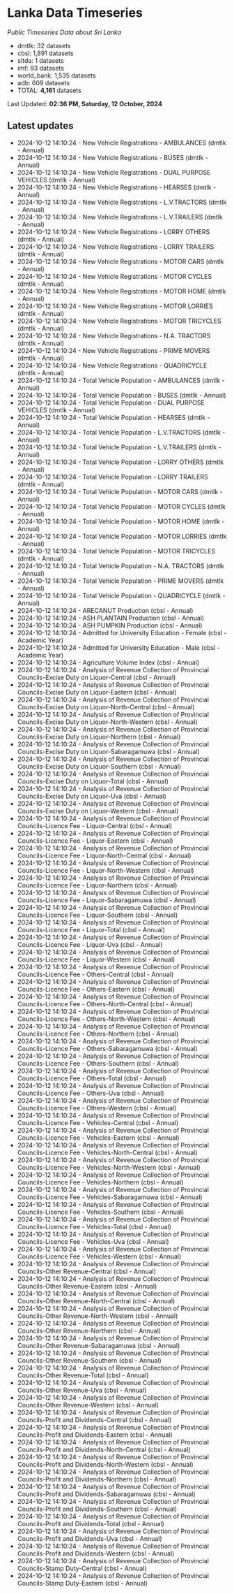# Lanka Data Timeseries
*Public Timeseries Data about Sri Lanka*

* dmtlk: 32 datasets
* cbsl: 1,891 datasets
* sltda: 1 datasets
* imf: 93 datasets
* world_bank: 1,535 datasets
* adb: 609 datasets
* TOTAL: **4,161** datasets

Last Updated: **02:36 PM, Saturday, 12 October, 2024**

## Latest updates

* 2024-10-12 14:10:24 - New Vehicle Registrations - AMBULANCES (dmtlk - Annual)
* 2024-10-12 14:10:24 - New Vehicle Registrations - BUSES (dmtlk - Annual)
* 2024-10-12 14:10:24 - New Vehicle Registrations - DUAL PURPOSE VEHICLES (dmtlk - Annual)
* 2024-10-12 14:10:24 - New Vehicle Registrations - HEARSES (dmtlk - Annual)
* 2024-10-12 14:10:24 - New Vehicle Registrations - L.V.TRACTORS (dmtlk - Annual)
* 2024-10-12 14:10:24 - New Vehicle Registrations - L.V.TRAILERS (dmtlk - Annual)
* 2024-10-12 14:10:24 - New Vehicle Registrations - LORRY OTHERS (dmtlk - Annual)
* 2024-10-12 14:10:24 - New Vehicle Registrations - LORRY TRAILERS (dmtlk - Annual)
* 2024-10-12 14:10:24 - New Vehicle Registrations - MOTOR CARS (dmtlk - Annual)
* 2024-10-12 14:10:24 - New Vehicle Registrations - MOTOR CYCLES (dmtlk - Annual)
* 2024-10-12 14:10:24 - New Vehicle Registrations - MOTOR HOME (dmtlk - Annual)
* 2024-10-12 14:10:24 - New Vehicle Registrations - MOTOR LORRIES (dmtlk - Annual)
* 2024-10-12 14:10:24 - New Vehicle Registrations - MOTOR TRICYCLES (dmtlk - Annual)
* 2024-10-12 14:10:24 - New Vehicle Registrations - N.A. TRACTORS (dmtlk - Annual)
* 2024-10-12 14:10:24 - New Vehicle Registrations - PRIME MOVERS (dmtlk - Annual)
* 2024-10-12 14:10:24 - New Vehicle Registrations - QUADRICYCLE (dmtlk - Annual)
* 2024-10-12 14:10:24 - Total Vehicle Population - AMBULANCES (dmtlk - Annual)
* 2024-10-12 14:10:24 - Total Vehicle Population - BUSES (dmtlk - Annual)
* 2024-10-12 14:10:24 - Total Vehicle Population - DUAL PURPOSE VEHICLES (dmtlk - Annual)
* 2024-10-12 14:10:24 - Total Vehicle Population - HEARSES (dmtlk - Annual)
* 2024-10-12 14:10:24 - Total Vehicle Population - L.V.TRACTORS (dmtlk - Annual)
* 2024-10-12 14:10:24 - Total Vehicle Population - L.V.TRAILERS (dmtlk - Annual)
* 2024-10-12 14:10:24 - Total Vehicle Population - LORRY OTHERS (dmtlk - Annual)
* 2024-10-12 14:10:24 - Total Vehicle Population - LORRY TRAILERS (dmtlk - Annual)
* 2024-10-12 14:10:24 - Total Vehicle Population - MOTOR CARS (dmtlk - Annual)
* 2024-10-12 14:10:24 - Total Vehicle Population - MOTOR CYCLES (dmtlk - Annual)
* 2024-10-12 14:10:24 - Total Vehicle Population - MOTOR HOME (dmtlk - Annual)
* 2024-10-12 14:10:24 - Total Vehicle Population - MOTOR LORRIES (dmtlk - Annual)
* 2024-10-12 14:10:24 - Total Vehicle Population - MOTOR TRICYCLES (dmtlk - Annual)
* 2024-10-12 14:10:24 - Total Vehicle Population - N.A. TRACTORS (dmtlk - Annual)
* 2024-10-12 14:10:24 - Total Vehicle Population - PRIME MOVERS (dmtlk - Annual)
* 2024-10-12 14:10:24 - Total Vehicle Population - QUADRICYCLE (dmtlk - Annual)
* 2024-10-12 14:10:24 - ARECANUT Production (cbsl - Annual)
* 2024-10-12 14:10:24 - ASH PLANTAIN Production (cbsl - Annual)
* 2024-10-12 14:10:24 - ASH PUMPKIN Production (cbsl - Annual)
* 2024-10-12 14:10:24 - Admitted for University Education - Female (cbsl - Academic Year)
* 2024-10-12 14:10:24 - Admitted for University Education - Male (cbsl - Academic Year)
* 2024-10-12 14:10:24 - Agriculture Volume Index (cbsl - Annual)
* 2024-10-12 14:10:24 - Analysis of Revenue Collection of Provincial Councils-Excise Duty on Liquor-Central (cbsl - Annual)
* 2024-10-12 14:10:24 - Analysis of Revenue Collection of Provincial Councils-Excise Duty on Liquor-Eastern (cbsl - Annual)
* 2024-10-12 14:10:24 - Analysis of Revenue Collection of Provincial Councils-Excise Duty on Liquor-North-Central (cbsl - Annual)
* 2024-10-12 14:10:24 - Analysis of Revenue Collection of Provincial Councils-Excise Duty on Liquor-North-Western (cbsl - Annual)
* 2024-10-12 14:10:24 - Analysis of Revenue Collection of Provincial Councils-Excise Duty on Liquor-Northern (cbsl - Annual)
* 2024-10-12 14:10:24 - Analysis of Revenue Collection of Provincial Councils-Excise Duty on Liquor-Sabaragamuwa (cbsl - Annual)
* 2024-10-12 14:10:24 - Analysis of Revenue Collection of Provincial Councils-Excise Duty on Liquor-Southern (cbsl - Annual)
* 2024-10-12 14:10:24 - Analysis of Revenue Collection of Provincial Councils-Excise Duty on Liquor-Total (cbsl - Annual)
* 2024-10-12 14:10:24 - Analysis of Revenue Collection of Provincial Councils-Excise Duty on Liquor-Uva (cbsl - Annual)
* 2024-10-12 14:10:24 - Analysis of Revenue Collection of Provincial Councils-Excise Duty on Liquor-Western (cbsl - Annual)
* 2024-10-12 14:10:24 - Analysis of Revenue Collection of Provincial Councils-Licence Fee - Liquor-Central (cbsl - Annual)
* 2024-10-12 14:10:24 - Analysis of Revenue Collection of Provincial Councils-Licence Fee - Liquor-Eastern (cbsl - Annual)
* 2024-10-12 14:10:24 - Analysis of Revenue Collection of Provincial Councils-Licence Fee - Liquor-North-Central (cbsl - Annual)
* 2024-10-12 14:10:24 - Analysis of Revenue Collection of Provincial Councils-Licence Fee - Liquor-North-Western (cbsl - Annual)
* 2024-10-12 14:10:24 - Analysis of Revenue Collection of Provincial Councils-Licence Fee - Liquor-Northern (cbsl - Annual)
* 2024-10-12 14:10:24 - Analysis of Revenue Collection of Provincial Councils-Licence Fee - Liquor-Sabaragamuwa (cbsl - Annual)
* 2024-10-12 14:10:24 - Analysis of Revenue Collection of Provincial Councils-Licence Fee - Liquor-Southern (cbsl - Annual)
* 2024-10-12 14:10:24 - Analysis of Revenue Collection of Provincial Councils-Licence Fee - Liquor-Total (cbsl - Annual)
* 2024-10-12 14:10:24 - Analysis of Revenue Collection of Provincial Councils-Licence Fee - Liquor-Uva (cbsl - Annual)
* 2024-10-12 14:10:24 - Analysis of Revenue Collection of Provincial Councils-Licence Fee - Liquor-Western (cbsl - Annual)
* 2024-10-12 14:10:24 - Analysis of Revenue Collection of Provincial Councils-Licence Fee - Others-Central (cbsl - Annual)
* 2024-10-12 14:10:24 - Analysis of Revenue Collection of Provincial Councils-Licence Fee - Others-Eastern (cbsl - Annual)
* 2024-10-12 14:10:24 - Analysis of Revenue Collection of Provincial Councils-Licence Fee - Others-North-Central (cbsl - Annual)
* 2024-10-12 14:10:24 - Analysis of Revenue Collection of Provincial Councils-Licence Fee - Others-North-Western (cbsl - Annual)
* 2024-10-12 14:10:24 - Analysis of Revenue Collection of Provincial Councils-Licence Fee - Others-Northern (cbsl - Annual)
* 2024-10-12 14:10:24 - Analysis of Revenue Collection of Provincial Councils-Licence Fee - Others-Sabaragamuwa (cbsl - Annual)
* 2024-10-12 14:10:24 - Analysis of Revenue Collection of Provincial Councils-Licence Fee - Others-Southern (cbsl - Annual)
* 2024-10-12 14:10:24 - Analysis of Revenue Collection of Provincial Councils-Licence Fee - Others-Total (cbsl - Annual)
* 2024-10-12 14:10:24 - Analysis of Revenue Collection of Provincial Councils-Licence Fee - Others-Uva (cbsl - Annual)
* 2024-10-12 14:10:24 - Analysis of Revenue Collection of Provincial Councils-Licence Fee - Others-Western (cbsl - Annual)
* 2024-10-12 14:10:24 - Analysis of Revenue Collection of Provincial Councils-Licence Fee - Vehicles-Central (cbsl - Annual)
* 2024-10-12 14:10:24 - Analysis of Revenue Collection of Provincial Councils-Licence Fee - Vehicles-Eastern (cbsl - Annual)
* 2024-10-12 14:10:24 - Analysis of Revenue Collection of Provincial Councils-Licence Fee - Vehicles-North-Central (cbsl - Annual)
* 2024-10-12 14:10:24 - Analysis of Revenue Collection of Provincial Councils-Licence Fee - Vehicles-North-Western (cbsl - Annual)
* 2024-10-12 14:10:24 - Analysis of Revenue Collection of Provincial Councils-Licence Fee - Vehicles-Northern (cbsl - Annual)
* 2024-10-12 14:10:24 - Analysis of Revenue Collection of Provincial Councils-Licence Fee - Vehicles-Sabaragamuwa (cbsl - Annual)
* 2024-10-12 14:10:24 - Analysis of Revenue Collection of Provincial Councils-Licence Fee - Vehicles-Southern (cbsl - Annual)
* 2024-10-12 14:10:24 - Analysis of Revenue Collection of Provincial Councils-Licence Fee - Vehicles-Total (cbsl - Annual)
* 2024-10-12 14:10:24 - Analysis of Revenue Collection of Provincial Councils-Licence Fee - Vehicles-Uva (cbsl - Annual)
* 2024-10-12 14:10:24 - Analysis of Revenue Collection of Provincial Councils-Licence Fee - Vehicles-Western (cbsl - Annual)
* 2024-10-12 14:10:24 - Analysis of Revenue Collection of Provincial Councils-Other Revenue-Central (cbsl - Annual)
* 2024-10-12 14:10:24 - Analysis of Revenue Collection of Provincial Councils-Other Revenue-Eastern (cbsl - Annual)
* 2024-10-12 14:10:24 - Analysis of Revenue Collection of Provincial Councils-Other Revenue-North-Central (cbsl - Annual)
* 2024-10-12 14:10:24 - Analysis of Revenue Collection of Provincial Councils-Other Revenue-North-Western (cbsl - Annual)
* 2024-10-12 14:10:24 - Analysis of Revenue Collection of Provincial Councils-Other Revenue-Northern (cbsl - Annual)
* 2024-10-12 14:10:24 - Analysis of Revenue Collection of Provincial Councils-Other Revenue-Sabaragamuwa (cbsl - Annual)
* 2024-10-12 14:10:24 - Analysis of Revenue Collection of Provincial Councils-Other Revenue-Southern (cbsl - Annual)
* 2024-10-12 14:10:24 - Analysis of Revenue Collection of Provincial Councils-Other Revenue-Total (cbsl - Annual)
* 2024-10-12 14:10:24 - Analysis of Revenue Collection of Provincial Councils-Other Revenue-Uva (cbsl - Annual)
* 2024-10-12 14:10:24 - Analysis of Revenue Collection of Provincial Councils-Other Revenue-Western (cbsl - Annual)
* 2024-10-12 14:10:24 - Analysis of Revenue Collection of Provincial Councils-Profit and Dividends-Central (cbsl - Annual)
* 2024-10-12 14:10:24 - Analysis of Revenue Collection of Provincial Councils-Profit and Dividends-Eastern (cbsl - Annual)
* 2024-10-12 14:10:24 - Analysis of Revenue Collection of Provincial Councils-Profit and Dividends-North-Central (cbsl - Annual)
* 2024-10-12 14:10:24 - Analysis of Revenue Collection of Provincial Councils-Profit and Dividends-North-Western (cbsl - Annual)
* 2024-10-12 14:10:24 - Analysis of Revenue Collection of Provincial Councils-Profit and Dividends-Northern (cbsl - Annual)
* 2024-10-12 14:10:24 - Analysis of Revenue Collection of Provincial Councils-Profit and Dividends-Sabaragamuwa (cbsl - Annual)
* 2024-10-12 14:10:24 - Analysis of Revenue Collection of Provincial Councils-Profit and Dividends-Southern (cbsl - Annual)
* 2024-10-12 14:10:24 - Analysis of Revenue Collection of Provincial Councils-Profit and Dividends-Total (cbsl - Annual)
* 2024-10-12 14:10:24 - Analysis of Revenue Collection of Provincial Councils-Profit and Dividends-Uva (cbsl - Annual)
* 2024-10-12 14:10:24 - Analysis of Revenue Collection of Provincial Councils-Profit and Dividends-Western (cbsl - Annual)
* 2024-10-12 14:10:24 - Analysis of Revenue Collection of Provincial Councils-Stamp Duty-Central (cbsl - Annual)
* 2024-10-12 14:10:24 - Analysis of Revenue Collection of Provincial Councils-Stamp Duty-Eastern (cbsl - Annual)